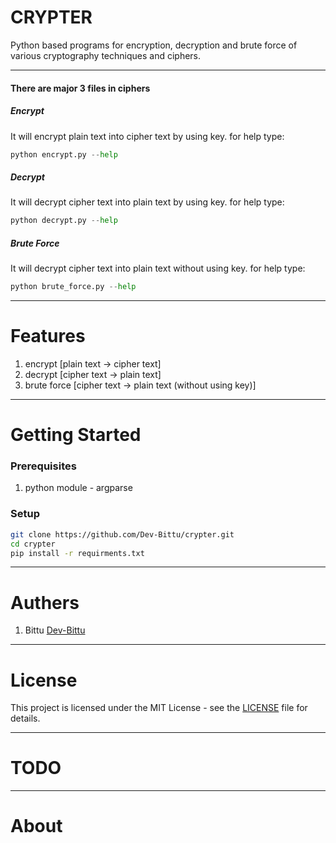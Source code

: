 # CRYPTER
Python based programs for encryption, decryption and brute force of various cryptography techniques and ciphers.

---

#### There are major 3 files in ciphers

##### Encrypt
It will encrypt plain text into cipher text by using key.
for help type:
``` python
python encrypt.py --help
```

##### Decrypt
It will decrypt cipher text into plain text by using key.
for help type:
``` python
python decrypt.py --help
```

##### Brute Force
It will decrypt cipher text into plain text without using key.
for help type:
``` python
python brute_force.py --help
```

---

# Features
  1. encrypt [plain text -> cipher text]
  2. decrypt [cipher text -> plain text]
  3. brute force [cipher text -> plain text (without using key)]
---

# Getting Started

### Prerequisites
  1. python module
    - argparse

### Setup
```bash
git clone https://github.com/Dev-Bittu/crypter.git
cd crypter
pip install -r requirments.txt
```

---

# Authers

  1. Bittu [Dev-Bittu](https://github.com/Dev-Bittu "Dev-Bittu")

---

# License

This project is licensed under the MIT License - see the [LICENSE](LICENSE "Lincense file") file for details.

---

# TODO

---

# About
